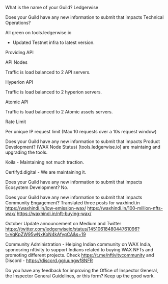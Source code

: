 What is the name of your Guild?
Ledgerwise

Does your Guild have any new information to submit that impacts Technical Operations?

All green on tools.ledgerwise.io 

- Updated Testnet infra to latest version. 

Providing API 

API Nodes 

Traffic is load balanced to 2 API servers. 

Hyperion API

Traffic is load balanced to 2 hyperion servers.

Atomic API

Traffic is load balanced to 2 Atomic assets servers. 

Rate Limit

Per unique IP request limit (Max 10 requests over a 10s request window)

Does your Guild have any new information to submit that impacts Product Development?
(WAX Node Status) [tools.ledgerwise.io] are maintaing and upgrading the tools.  

Koila - Maintaining not much traction.  

Certifyd.digital - We are maintaining it.

Does your Guild have any new information to submit that impacts Ecosystem Development?
No.

Does your Guild have any new information to submit that impacts Community Engagement?
Translated three posts for waxhindi.in 
https://waxhindi.in/low-emission-wax/
https://waxhindi.in/100-million-nfts-wax/
https://waxhindi.in/nft-buying-wax/

October Update announcement on Medium and Twitter https://twitter.com/ledgerwiseio/status/1451061848044761096?t=VqKpZW95wNxKoN4kAfyqCA&s=19

Community Administration - Helping Indian community on WAX India, sponosring nftivity to support Indians related to buying WAX NFTs and promoting different projects. Check https://t.me/nftivitycommunity and Discord - https://discord.gg/uungwf8NFR


Do you have any feedback for improving the Office of Inspector General, the Inspector General Guidelines, or this form?
Keep up the good work.
